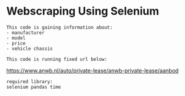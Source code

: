 # Webscraping Using Selenium

```
This code is gaining information about:
- manufacturer
- model
- price
- vehicle chassis
```

```
This code is running fixed url below:
```

https://www.anwb.nl/auto/private-lease/anwb-private-lease/aanbod

```
required library:
selenium pandas time
```
